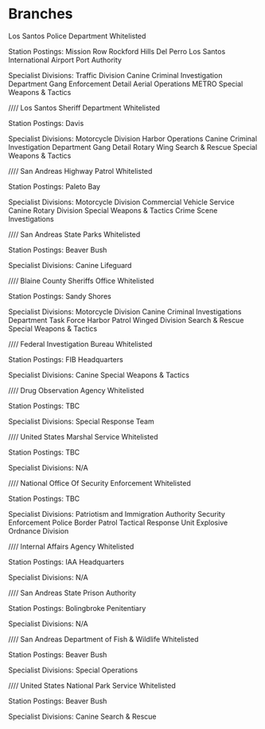 # Branches

Los Santos Police Department Whitelisted

Station Postings: Mission Row Rockford Hills Del Perro Los Santos International Airport Port Authority

Specialist Divisions: Traffic Division Canine Criminal Investigation Department Gang Enforcement Detail Aerial Operations METRO Special Weapons & Tactics

//// Los Santos Sheriff Department Whitelisted

Station Postings: Davis

Specialist Divisions: Motorcycle Division Harbor Operations Canine Criminal Investigation Department Gang Detail Rotary Wing Search & Rescue Special Weapons & Tactics

//// San Andreas Highway Patrol Whitelisted

Station Postings: Paleto Bay

Specialist Divisions: Motorcycle Division Commercial Vehicle Service Canine Rotary Division Special Weapons & Tactics Crime Scene Investigations

//// San Andreas State Parks Whitelisted

Station Postings: Beaver Bush

Specialist Divisions: Canine Lifeguard

//// Blaine County Sheriffs Office Whitelisted

Station Postings: Sandy Shores

Specialist Divisions: Motorcycle Division Canine Criminal Investigations Department Task Force Harbor Patrol Winged Division Search & Rescue Special Weapons & Tactics

//// Federal Investigation Bureau Whitelisted

Station Postings: FIB Headquarters

Specialist Divisions: Canine Special Weapons & Tactics

//// Drug Observation Agency Whitelisted

Station Postings: TBC

Specialist Divisions: Special Response Team

//// United States Marshal Service Whitelisted

Station Postings: TBC

Specialist Divisions: N/A

//// National Office Of Security Enforcement Whitelisted

Station Postings: TBC

Specialist Divisions: Patriotism and Immigration Authority Security Enforcement Police Border Patrol Tactical Response Unit Explosive Ordnance Division

//// Internal Affairs Agency Whitelisted

Station Postings: IAA Headquarters

Specialist Divisions: N/A

//// San Andreas State Prison Authority

Station Postings: Bolingbroke Penitentiary

Specialist Divisions: N/A

//// San Andreas Department of Fish & Wildlife Whitelisted

Station Postings: Beaver Bush

Specialist Divisions: Special Operations

//// United States National Park Service Whitelisted

Station Postings: Beaver Bush

Specialist Divisions: Canine Search & Rescue
